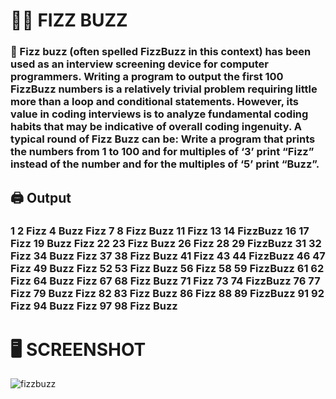 # :office_worker: FIZZ BUZZ

### 📝 Fizz buzz (often spelled FizzBuzz in this context) has been used as an interview screening device for computer programmers. Writing a program to output the first 100 FizzBuzz numbers is a relatively trivial problem requiring little more than a loop and conditional statements. However, its value in coding interviews is to analyze fundamental coding habits that may be indicative of overall coding ingenuity. A typical round of Fizz Buzz can be: Write a program that prints the numbers from 1 to 100 and for multiples of ‘3’ print “Fizz” instead of the number and for the multiples of ‘5’ print “Buzz”. 

## :printer: Output

### 1    2    Fizz    4    Buzz    Fizz    7    8    Fizz    Buzz    11    Fizz    13    14    FizzBuzz    16    17    Fizz    19    Buzz    Fizz    22    23    Fizz    Buzz    26    Fizz    28    29    FizzBuzz    31    32    Fizz    34    Buzz    Fizz    37    38    Fizz    Buzz    41    Fizz    43    44    FizzBuzz    46    47    Fizz    49    Buzz    Fizz    52    53    Fizz    Buzz    56    Fizz    58    59    FizzBuzz    61    62    Fizz    64    Buzz    Fizz    67    68    Fizz    Buzz    71    Fizz    73    74    FizzBuzz    76    77    Fizz    79    Buzz    Fizz    82    83    Fizz    Buzz    86    Fizz    88    89    FizzBuzz    91    92    Fizz    94    Buzz    Fizz    97    98    Fizz    Buzz 

# 🖥️ SCREENSHOT

![fizzbuzz](https://user-images.githubusercontent.com/118696796/208251502-25302225-4736-4d5d-a634-f3e5e8c22a4b.png)
